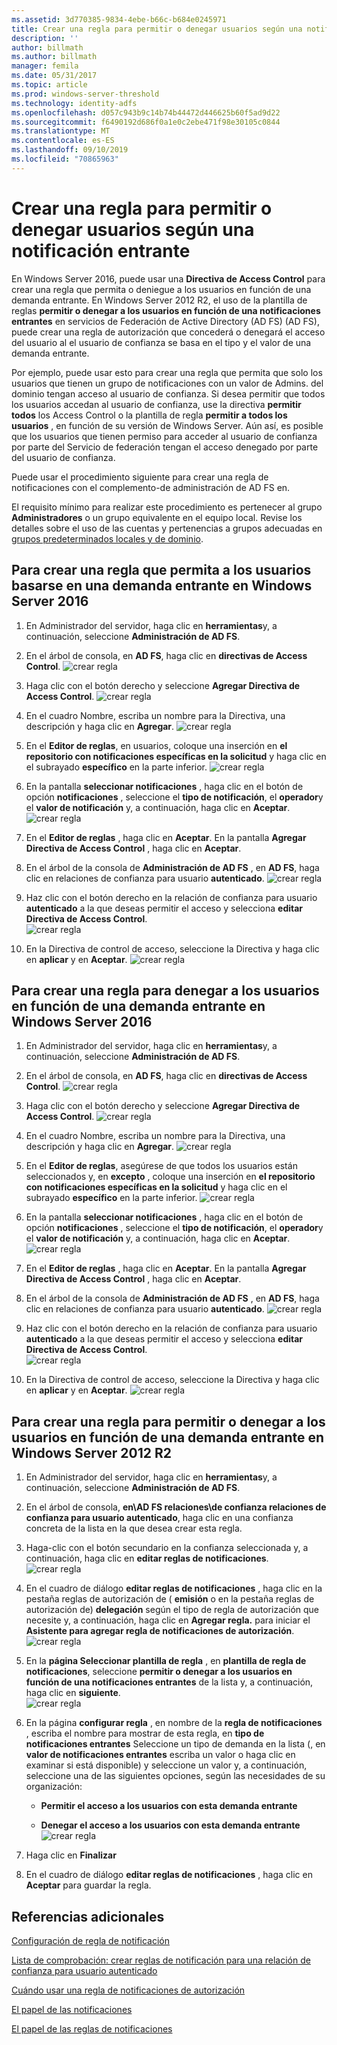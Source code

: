 ```yaml
---
ms.assetid: 3d770385-9834-4ebe-b66c-b684e0245971
title: Crear una regla para permitir o denegar usuarios según una notificación entrante
description: ''
author: billmath
ms.author: billmath
manager: femila
ms.date: 05/31/2017
ms.topic: article
ms.prod: windows-server-threshold
ms.technology: identity-adfs
ms.openlocfilehash: d057c943b9c14b74b44472d446625b60f5ad9d22
ms.sourcegitcommit: f6490192d686f0a1e0c2ebe471f98e30105c0844
ms.translationtype: MT
ms.contentlocale: es-ES
ms.lasthandoff: 09/10/2019
ms.locfileid: "70865963"
---
```

# <a name="create-a-rule-to-permit-or-deny-users-based-on-an-incoming-claim"></a>Crear una regla para permitir o denegar usuarios según una notificación entrante 


En Windows Server 2016, puede usar una **Directiva de Access Control** para crear una regla que permita o deniegue a los usuarios en función de una demanda entrante.  En Windows Server 2012 R2, el uso de la plantilla de reglas **permitir o denegar a los usuarios en función de una notificaciones entrantes** en servicios de Federación de Active Directory (AD FS) \(AD FS\), puede crear una regla de autorización que concederá o denegará el acceso del usuario al el usuario de confianza se basa en el tipo y el valor de una demanda entrante. 

Por ejemplo, puede usar esto para crear una regla que permita que solo los usuarios que tienen un grupo de notificaciones con un valor de Admins. del dominio tengan acceso al usuario de confianza. Si desea permitir que todos los usuarios accedan al usuario de confianza, use la directiva **permitir todos** los Access Control o la plantilla de regla **permitir a todos los usuarios** , en función de su versión de Windows Server. Aún así, es posible que los usuarios que tienen permiso para acceder al usuario de confianza por parte del Servicio de federación tengan el acceso denegado por parte del usuario de confianza.  
  
Puede usar el procedimiento siguiente para crear una regla de notificaciones con el complemento\-de administración de AD FS en.  
  
El requisito mínimo para realizar este procedimiento es pertenecer al grupo **Administradores** o un grupo equivalente en el equipo local.  Revise los detalles sobre el uso de las cuentas y pertenencias a grupos adecuadas en [grupos predeterminados locales y de dominio](https://go.microsoft.com/fwlink/?LinkId=83477).  

## <a name="to-create-a-rule-to-permit-users-based-on-an-incoming-claim-on-windows-server-2016"></a>Para crear una regla que permita a los usuarios basarse en una demanda entrante en Windows Server 2016
 
1.  En Administrador del servidor, haga clic en **herramientas**y, a continuación, seleccione **Administración de AD FS**.  
  
2.  En el árbol de consola, en **AD FS**, haga clic en **directivas de Access Control**. 
![crear regla](media/Create-a-Rule-to-Permit-or-Deny-Users-Based-on-an-Incoming-Claim/permitdeny3.PNG)

3. Haga clic con el botón derecho y seleccione **Agregar Directiva de Access Control**.
![crear regla](media/Create-a-Rule-to-Permit-or-Deny-Users-Based-on-an-Incoming-Claim/permitdeny4.PNG)

4. En el cuadro Nombre, escriba un nombre para la Directiva, una descripción y haga clic en **Agregar**.
![crear regla](media/Create-a-Rule-to-Permit-or-Deny-Users-Based-on-an-Incoming-Claim/permitdeny5.PNG)

5. En el **Editor de reglas**, en usuarios, coloque una inserción en **el repositorio con notificaciones específicas en la solicitud** y haga clic en el subrayado **específico** en la parte inferior.
![crear regla](media/Create-a-Rule-to-Permit-or-Deny-Users-Based-on-an-Incoming-Claim/permitdeny6.PNG)

6. En la pantalla **seleccionar notificaciones** , haga clic en el botón de opción **notificaciones** , seleccione el **tipo de notificación**, el **operador**y el **valor de notificación** y, a continuación, haga clic en **Aceptar**.
![crear regla](media/Create-a-Rule-to-Permit-or-Deny-Users-Based-on-an-Incoming-Claim/permitdeny7.PNG)

7.  En el **Editor de reglas** , haga clic en **Aceptar**.  En la pantalla **Agregar Directiva de Access Control** , haga clic en **Aceptar**.

8. En el árbol de la consola de **Administración de AD FS** , en **AD FS**, haga clic en relaciones de confianza para usuario **autenticado**. 
![crear regla](media/Create-a-Rule-to-Pass-Through-or-Filter-an-Incoming-Claim/claimrule9.PNG)

9.  Haz clic con el botón derecho en la relación de confianza para usuario **autenticado** a la que deseas permitir el acceso y selecciona **editar Directiva de Access Control**.  
![crear regla](media/Create-a-Rule-to-Permit-All-Users/permitall2.PNG)

10. En la Directiva de control de acceso, seleccione la Directiva y haga clic en **aplicar** y en **Aceptar**.
![crear regla](media/Create-a-Rule-to-Permit-or-Deny-Users-Based-on-an-Incoming-Claim/permitdeny8.PNG)

## <a name="to-create-a-rule-to-deny-users-based-on-an-incoming-claim-on-windows-server-2016"></a>Para crear una regla para denegar a los usuarios en función de una demanda entrante en Windows Server 2016
 
1.  En Administrador del servidor, haga clic en **herramientas**y, a continuación, seleccione **Administración de AD FS**.  
  
2.  En el árbol de consola, en **AD FS**, haga clic en **directivas de Access Control**. 
![crear regla](media/Create-a-Rule-to-Permit-or-Deny-Users-Based-on-an-Incoming-Claim/permitdeny3.PNG)

3. Haga clic con el botón derecho y seleccione **Agregar Directiva de Access Control**.
![crear regla](media/Create-a-Rule-to-Permit-or-Deny-Users-Based-on-an-Incoming-Claim/permitdeny4.PNG)

4. En el cuadro Nombre, escriba un nombre para la Directiva, una descripción y haga clic en **Agregar**.
![crear regla](media/Create-a-Rule-to-Permit-or-Deny-Users-Based-on-an-Incoming-Claim/permitdeny9.PNG)

5. En el **Editor de reglas**, asegúrese de que todos los usuarios están seleccionados y, en **excepto** , coloque una inserción en **el repositorio con notificaciones específicas en la solicitud** y haga clic en el subrayado **específico** en la parte inferior.
![crear regla](media/Create-a-Rule-to-Permit-or-Deny-Users-Based-on-an-Incoming-Claim/permitdeny10.PNG)

6. En la pantalla **seleccionar notificaciones** , haga clic en el botón de opción **notificaciones** , seleccione el **tipo de notificación**, el **operador**y el **valor de notificación** y, a continuación, haga clic en **Aceptar**.
![crear regla](media/Create-a-Rule-to-Permit-or-Deny-Users-Based-on-an-Incoming-Claim/permitdeny11.PNG)

7.  En el **Editor de reglas** , haga clic en **Aceptar**.  En la pantalla **Agregar Directiva de Access Control** , haga clic en **Aceptar**.

8. En el árbol de la consola de **Administración de AD FS** , en **AD FS**, haga clic en relaciones de confianza para usuario **autenticado**. 
![crear regla](media/Create-a-Rule-to-Pass-Through-or-Filter-an-Incoming-Claim/claimrule9.PNG)

9.  Haz clic con el botón derecho en la relación de confianza para usuario **autenticado** a la que deseas permitir el acceso y selecciona **editar Directiva de Access Control**.  
![crear regla](media/Create-a-Rule-to-Permit-All-Users/permitall2.PNG)

10. En la Directiva de control de acceso, seleccione la Directiva y haga clic en **aplicar** y en **Aceptar**.
![crear regla](media/Create-a-Rule-to-Permit-or-Deny-Users-Based-on-an-Incoming-Claim/permitdeny12.PNG)

  
## <a name="to-create-a-rule-to-permit-or-deny-users-based-on-an-incoming-claim-on-windows-server-2012-r2"></a>Para crear una regla para permitir o denegar a los usuarios en función de una demanda entrante en Windows Server 2012 R2
  
1.  En Administrador del servidor, haga clic en **herramientas**y, a continuación, seleccione **Administración de AD FS**.    
  
2.  En el árbol de consola, **en\\AD FS relaciones\\de confianza relaciones de confianza para usuario autenticado**, haga clic en una confianza concreta de la lista en la que desea crear esta regla.  
  
3.  Haga\-clic con el botón secundario en la confianza seleccionada y, a continuación, haga clic en **editar reglas de notificaciones**.  
![crear regla](media/Create-a-Rule-to-Pass-Through-or-Filter-an-Incoming-Claim/claimrule6.PNG)   

4.  En el cuadro de diálogo **editar reglas de notificaciones** , haga clic en la pestaña reglas de autorización de \( **emisión** o en la pestaña reglas de autorización de\) **delegación** según el tipo de regla de autorización que necesite y, a continuación, haga clic en **Agregar regla.** para iniciar el **Asistente para agregar regla de notificaciones de autorización**.  
![crear regla](media/Create-a-Rule-to-Permit-All-Users/permitall5.PNG)

5.  En la **página Seleccionar plantilla de regla** , en **plantilla de regla de notificaciones**, seleccione **permitir o denegar a los usuarios en función de una notificaciones entrantes** de la lista y, a continuación, haga clic en **siguiente**.  
![crear regla](media/Create-a-Rule-to-Permit-or-Deny-Users-Based-on-an-Incoming-Claim/permitdeny1.PNG)

6.  En la página **configurar regla** , en nombre de la **regla de notificaciones** , escriba el nombre para mostrar de esta regla, en **tipo de notificaciones entrantes** Seleccione un tipo de demanda en la lista \(, en **valor de notificaciones entrantes** escriba un valor o haga clic en examinar si está disponible\) y seleccione un valor y, a continuación, seleccione una de las siguientes opciones, según las necesidades de su organización:  
  
    -   **Permitir el acceso a los usuarios con esta demanda entrante**  
  
    -   **Denegar el acceso a los usuarios con esta demanda entrante**  
![crear regla](media/Create-a-Rule-to-Permit-or-Deny-Users-Based-on-an-Incoming-Claim/permitdeny2.PNG)  
7.  Haga clic en **Finalizar**  
  
8.  En el cuadro de diálogo **editar reglas de notificaciones** , haga clic en **Aceptar** para guardar la regla.  

## <a name="additional-references"></a>Referencias adicionales 
[Configuración de regla de notificación](Configure-Claim-Rules.md)  
 
[Lista de comprobación: crear reglas de notificación para una relación de confianza para usuario autenticado](https://technet.microsoft.com/library/ee913578.aspx)  
  
[Cuándo usar una regla de notificaciones de autorización](../../ad-fs/technical-reference/When-to-Use-an-Authorization-Claim-Rule.md)  

[El papel de las notificaciones](../../ad-fs/technical-reference/The-Role-of-Claims.md)  
  
[El papel de las reglas de notificaciones](../../ad-fs/technical-reference/The-Role-of-Claim-Rules.md)  
